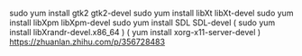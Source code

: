 sudo yum install gtk2 gtk2-devel
sudo yum install libXt libXt-devel
sudo yum install libXpm libXpm-devel
sudo yum install SDL SDL-devel
( sudo yum install libXrandr-devel.x86_64 )
( yum install xorg-x11-server-devel )
https://zhuanlan.zhihu.com/p/356728483
